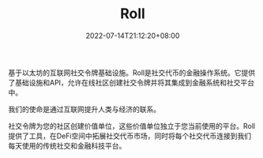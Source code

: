 ﻿---
weight: 
title: "Roll"
description: "基于以太坊的互联网社交令牌基础设施。Roll是社交代币的金融操作系统。它提供了基础设施和API，允许在线社区创建社交令牌并将其集成到金融系统和社交平台中。"
date: 2022-07-14T21:12:20+08:00
lastmod: 2022-07-14T10:12:20+08:00
draft: false
authors: ["Cindy"]
featuredImage: "616.jpg"
link: "https://tryroll.com/"
tags: ["Roll","创作者经济"]
categories: ["navigation"]
navigation: ["创作者经济"]
lightgallery: true
toc: true
pinned: false
recommend: false
recommend1: false
---
基于以太坊的互联网社交令牌基础设施。Roll是社交代币的金融操作系统。它提供了基础设施和API，允许在线社区创建社交令牌并将其集成到金融系统和社交平台中。

我们的使命是通过互联网提升人类与经济的联系。

社交令牌为您的社区创建价值单位，这些价值单位独立于您当前使用的平台。Roll提供了工具，在DeFi空间中拓展社交代币市场，同时将每个社交代币连接到我们每天使用的传统社交和金融科技平台。